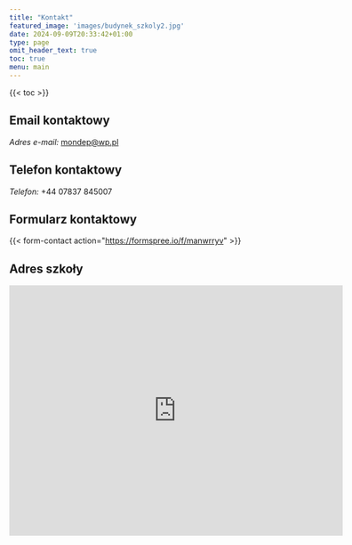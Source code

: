 ```yaml
---
title: "Kontakt"
featured_image: 'images/budynek_szkoly2.jpg'
date: 2024-09-09T20:33:42+01:00
type: page
omit_header_text: true
toc: true
menu: main
---
```


{{< toc >}}

## Email kontaktowy

*Adres e-mail:* [mondep@wp.pl](mailto:mondep@wp.pl)

## Telefon kontaktowy

*Telefon:* +44 07837 845007

## Formularz kontaktowy

{{< form-contact action="https://formspree.io/f/manwrryv"  >}}

## Adres szkoły

<iframe src="https://www.google.com/maps/embed?pb=!1m14!1m8!1m3!1d9424.850777942613!2d-2.2204163!3d53.8034989!3m2!1i1024!2i768!4f13.1!3m3!1m2!1s0x487b96cd4ca19379%3A0x3843b52c2b75e8ff!2sSir%20John%20Thursby%20Community%20College!5e0!3m2!1spl!2suk!4v1726247506278!5m2!1spl!2suk" width="600" height="450" style="border:0;" allowfullscreen="" loading="lazy" referrerpolicy="no-referrer-when-downgrade"></iframe>
